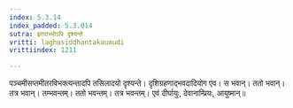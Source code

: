```yaml
---
index: 5.3.14
index_padded: 5.3.014
sutra: इतराभ्योऽपि दृश्यन्ते
vritti: laghusiddhantakaumudi
vrittiindex: 1211

---
```

पञ्चमीसप्तमीतरविभक्त्यन्तादपि तसिलादयो दृश्यन्ते। दृशिग्रहणाद्भवदादियोग एव। स भवान्। ततो भवान्। तत्र भवान्। तम्भवन्तम्। ततो भवन्तम्। तत्र भवन्तम्। एवं दीर्घायुः, देवानाम्प्रियः, आयुष्मान्॥